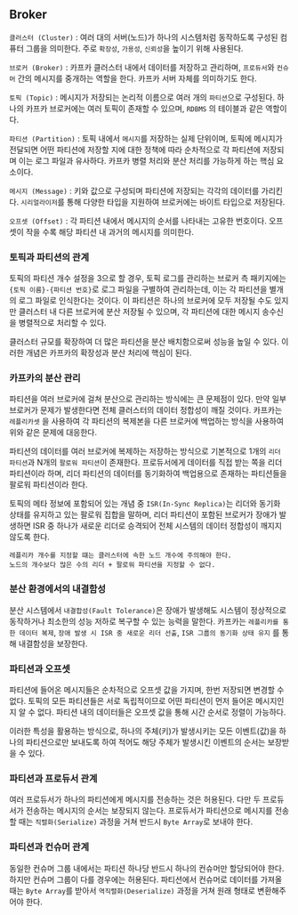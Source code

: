 ## Broker

`클러스터 (Cluster)` : 여러 대의 서버(노드)가 하나의 시스템처럼 동작하도록 구성된 컴퓨터 그룹을 의미한다. 주로 `확장성`, `가용성`, `신뢰성`을 높이기 위해 사용된다.

`브로커 (Broker)` : 카프카 클러스터 내에서 데이터를 저장하고 관리하며, `프로듀서`와 `컨슈머` 간의 메시지를 중개하는 역할을 한다. 카프카 서버 자체를 의미하기도 한다.

`토픽 (Topic)` : 메시지가 저장되는 논리적 이름으로 여러 개의 `파티션`으로 구성된다.
하나의 카프카 브로커에는 여러 토픽이 존재할 수 있으며, `RDBMS` 의 테이블과 같은 역할이다.

`파티션 (Partition)` : 토픽 내에서 `메시지`를 저장하는 실제 단위이며, 토픽에 메시지가 전달되면
어떤 파티션에 저장할 지에 대한 정책에 따라 순차적으로 각 파티션에 저장되며 이는 로그 파일과 유사하다.
카프카 병렬 처리와 분산 처리를 가능하게 하는 핵심 요소이다.

`메시지 (Message)` : 키와 값으로 구성되며 파티션에 저장되는 각각의 데이터를 가리킨다.
`시리얼라이저`를 통해 다양한 타입을 지원하여 브로커에는 바이트 타입으로 저장된다.

`오프셋 (Offset)` : 각 파티션 내에서 메시지의 순서를 나타내는 고유한 번호이다.
오프셋이 작을 수록 해당 파티션 내 과거의 메시지를 의미한다.

### 토픽과 파티션의 관계

토픽의 파티션 개수 설정을 3으로 할 경우, 토픽 로그를 관리하는 브로커 측 패키지에는 `{토픽 이름}-{파티션 번호}`로 로그 파일을 구별하여 관리하는데, 이는 각 파티션을 별개의 로그 파일로 인식한다는 것이다.
이 파티션은 하나의 브로커에 모두 저장될 수도 있지만 클러스터 내 다른 브로커에 분산 저장될 수 있으며, 각 파티션에 대한 메시지 송수신을 병렬적으로 처리할 수 있다.

클러스터 규모를 확장하여 더 많은 파티션을 분산 배치함으로써 성능을 높일 수 있다. 이러한 개념은 카프카의 확장성과 분산 처리에 핵심이 된다.

### 카프카의 분산 관리

파티션을 여러 브로커에 걸쳐 분산으로 관리하는 방식에는 큰 문제점이 있다. 만약 일부 브로커가 문제가 발생한다면 전체 클러스터의 데이터 정합성이 깨질 것이다.
카프카는 `레플리카셋` 을 사용하여 각 파티션의 복제본을 다른 브로커에 백업하는 방식을 사용하여 위와 같은 문제에 대응한다.

파티션의 데이터를 여러 브로커에 복제하는 저장하는 방식으로 기본적으로 1개의 `리더 파티션`과 N개의 `팔로워 파티션`이 존재한다.
프로듀서에게 데이터를 직접 받는 쪽을 리더 파티션이라 하며, 리더 파티션의 데이터를 동기화하여 백업용으로 존재하는 파티션들을 팔로워 파티션이라 한다.

토픽의 메타 정보에 포함되어 있는 개념 중 `ISR(In-Sync Replica)`는 리더와 동기화 상태를 유지하고 있는 팔로워 집합을 말하며, 리더 파티션이 포함된 브로커가
장애가 발생하면 ISR 중 하나가 새로운 리더로 승격되어 전체 시스템의 데이터 정합성이 깨지지 않도록 한다.

```text
레플리카 개수를 지정할 떄는 클러스터에 속한 노드 개수에 주의해야 한다.
노드의 개수보다 많은 수의 리더 + 팔로워 파티션을 지정할 수 없다.
```

### 분산 환경에서의 내결함성

분산 시스템에서 `내결합성(Fault Tolerance)`은 장애가 발생해도 시스템이 정상적으로 동작하거나 최소한의 성능 저하로 복구할 수 있는 능력을 말한다.
카프카는 `레플리카를 통한 데이터 복제`, `장애 발생 시 ISR 중 새로운 리더 선출`, `ISR 그룹의 동기화 상태 유지` 를 통해 내결함성을 보장한다.

### 파티션과 오프셋

파티션에 들어온 메시지들은 순차적으로 오프셋 값을 가지며, 한번 저장되면 변경할 수 없다. 토픽의 모든 파티션들은 서로 독립적이므로 어떤 파티션이 먼저 들어온 메시지인지 알 수 없다.
파티션 내의 데이터들은 오프셋 값을 통해 시간 순서로 정렬이 가능하다.

이러한 특성을 활용하는 방식으로, 하나의 주체(키)가 발생시키는 모든 이벤트(값)을 하나의 파티션으로만 보내도록 하여 적어도 해당 주체가 발생시킨 이벤트의 순서는 보장받을 수 있다.

### 파티션과 프로듀서 관계

여러 프로듀서가 하나의 파티션에게 메시지를 전송하는 것은 허용된다. 다만 두 프로듀서가 전송하는 메시지의 순서는 보장되지 않는다. 
프로듀서가 파티션으로 메시지를 전송할 때는 `직렬화(Serialize)` 과정을 거쳐 반드시 `Byte Array`로 보내야 한다. 

### 파티션과 컨슈머 관계

동일한 컨슈머 그룹 내에서는 파티션 하나당 반드시 하나의 컨슈머만 할당되어야 한다. 하지만 컨슈머 그룹이 다를 경우에는 허용된다. 
파티션에서 컨슈머로 데이터를 가져올 때는 `Byte Array`를 받아서 `역직렬화(Deserialize)` 과정을 거쳐 원래 형태로 변환해주어야 한다.
